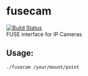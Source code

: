 # fusecam
[![Build Status](https://travis-ci.com/half2me/fusecam.svg?token=6ojpqPCZ2HjZ3sfCQzHd&branch=master)](https://travis-ci.com/half2me/fusecam)  
FUSE interface for IP Cameras

## Usage:
`./fusecam /your/mount/point`
